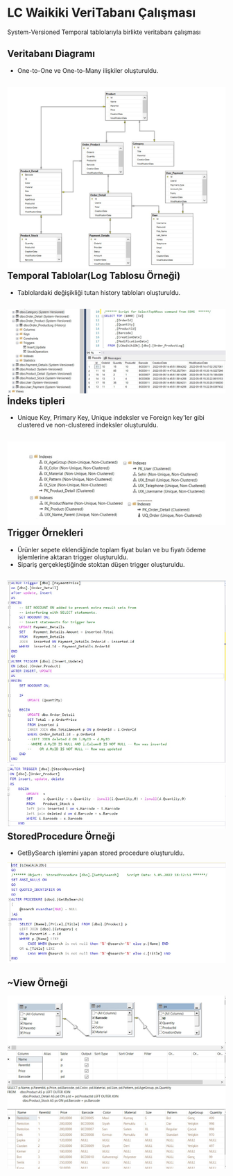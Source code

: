 # LC Waikiki VeriTabanı Çalışması
System-Versioned Temporal tablolarıyla birlikte veritabanı çalışması

**Veritabanı Diagramı**
---
* One-to-One ve One-to-Many ilişkiler oluşturuldu. 

![Diagram](https://raw.githubusercontent.com/179-LCWaikiki-Net-Bootcamp/KutayDemirelWeek3/main/Images/Diagram.jpg)
**Temporal Tablolar(Log Tablosu Örneği)**
--
* Tablolardaki değişikliği tutan history tabloları oluşturuldu.


![Diagram](https://raw.githubusercontent.com/179-LCWaikiki-Net-Bootcamp/KutayDemirelWeek3/main/Images/TemporalTable.jpg)
**İndeks tipleri**
---
* Unique Key, Primary Key, Unique indeksler ve Foreign key'ler gibi clustered ve non-clustered indeksler oluşturuldu.


![Index](https://raw.githubusercontent.com/179-LCWaikiki-Net-Bootcamp/KutayDemirelWeek3/main/Images/IndexTotal.jpg)
**Trigger Örnekleri**
---
* Ürünler sepete eklendiğinde toplam fiyat bulan ve bu fiyatı ödeme işlemlerine aktaran trigger oluşturuldu.
* Sipariş gerçekleştiğinde stoktan düşen trigger oluşturuldu.


![Trigger](https://raw.githubusercontent.com/179-LCWaikiki-Net-Bootcamp/KutayDemirelWeek3/main/Images/Trigger1.jpg)
![Trigger](https://raw.githubusercontent.com/179-LCWaikiki-Net-Bootcamp/KutayDemirelWeek3/main/Images/Trigger2.jpg)
**StoredProcedure Örneği**
---
* GetBySearch işlemini yapan stored procedure oluşturuldu.


![Sp](https://raw.githubusercontent.com/179-LCWaikiki-Net-Bootcamp/KutayDemirelWeek3/main/Images/StoredProcedureExample.jpg)

~**View Örneği**
---
![View](https://raw.githubusercontent.com/179-LCWaikiki-Net-Bootcamp/KutayDemirelWeek3/main/Images/ViewExample.jpg)

